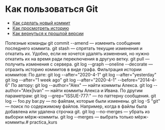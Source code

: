 # Как пользоваться Git
- [Как сделать новый коммит](./commit_help.md)
- [Как просмотреть историю](./log_help.md)
- [Как вернуться к прошлой версии](./reset_help.md)


Полезные команды
git commit --amend <commit message> — изменить сообщение последнего коммита.
git stash — спрятать текущие изменения и откатить их. Удобно, если не хочется удалять изменения, но нужно откатить их на время ради переключения в другую ветку.
git pull — получить изменения с сервера.
git log --graph --oneline --decorate — отразить историю коммитов в виде графа.
Фильтрация истории коммитов:
По дате:
git log --after="2020-4-1"
git log --after="yesterday"
git log --after="1 week ago"
git log --after="2020-4-1" --before="2014-4-6"
По автору:
git log --author="Alex" — найти коммиты Алекса.
git log --author="Alex\|Ivan" — найти коммиты Алекса и Ивана.
По другим параметрам:
git log --grep="ISSUE-777:" — по паттерну сообщения.
git log -- foo.py bar.py — по файлам, которые были изменены.
git log -S "git" — поиск по содержимому файлов. Например, когда в файлы была добавлена или удалена строчка git.
git log --no-merges — убрать из выборки мёрж-коммиты.
git log --merges — выбрать только мёрж-коммиты.#   p r a c t i c a _ k u r s  
 